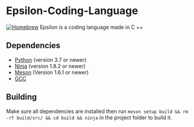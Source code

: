 # Epsilon-Coding-Language
[![Homebrew](https://img.shields.io/badge/Homebrew-FBB040?logo=homebrew&logoColor=fff)](#)
Epsilon is a coding language made in C ++
## Dependencies
 - [Python](https://python.org) (version 3.7 or newer)
 - [Ninja](https://ninja-build.org) (version 1.8.2 or newer)
 - [Meson](https://mesonbuild.com/) (Version 1.6.1 or newer)
 - [GCC](https://gcc.gnu.org/)
## Building
Make sure all dependencies are installed then run `meson setup build && rm -rf build/src/ && cd build && ninja` in the project folder to build it.
